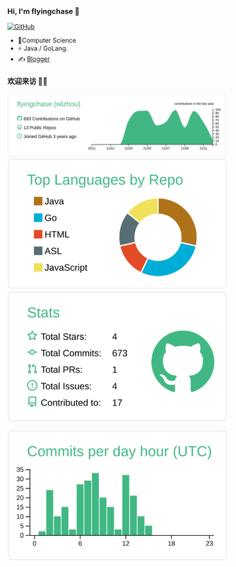 

### Hi, I'm flyingchase 👋

[![GitHub](https://img.shields.io/badge/dynamic/json?logo=github&label=GitHub&labelColor=495867&color=495867&query=%24.data.totalSubs&url=https%3A%2F%2Fapi.spencerwoo.com%2Fsubstats%2F%3Fsource%3Dgithub%26queryKey%3Dhayschan&style=flat-square)](https://github.com/flyingchase)

- 🍻Computer Science
- ⚡ Java / GoLang.
- ✍️ [Blogger](https://flyingchase.github.io/)

### 欢迎来访 👏🏻

[![](https://raw.githubusercontent.com/flyingchase/flyingchase/master/profile-summary-card-output/vue/0-profile-details.svg)](https://github.com/vn7n24fzkq/github-profile-summary-cards)
[![](https://raw.githubusercontent.com/flyingchase/flyingchase/master/profile-summary-card-output/vue/1-repos-per-language.svg)](https://github.com/vn7n24fzkq/github-profile-summary-cards)[![](https://raw.githubusercontent.com/flyingchase/flyingchase/master/profile-summary-card-output/vue/3-stats.svg)](https://github.com/vn7n24fzkq/github-profile-summary-cards)

[![](https://raw.githubusercontent.com/flyingchase/flyingchase/master/profile-summary-card-output/vue/4-productive-time.svg)](https://github.com/vn7n24fzkq/github-profile-summary-cards)

